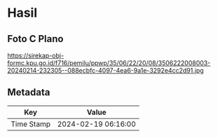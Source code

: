 # Hasil

## Foto C Plano

https://sirekap-obj-formc.kpu.go.id/f716/pemilu/ppwp/35/06/22/20/08/3506222008003-20240214-232305--088ecbfc-4097-4ea6-9a1e-3292e4cc2d91.jpg


## Metadata

| Key        | Value               |
| ---------- | ------------------- |
| Time Stamp | 2024-02-19 06:16:00 |




